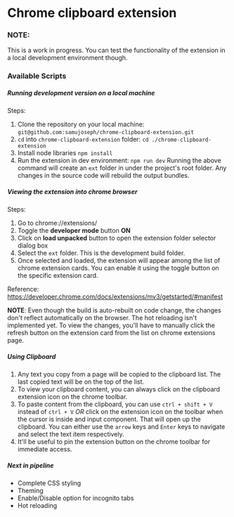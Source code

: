 # Chrome clipboard extension

### NOTE:
This is a work in progress. You can test the functionality of the extension in a local development environment though.

### Available Scripts

##### Running development version on a local machine
Steps:
1. Clone the repository on your local machine:
`git@github.com:samujoseph/chrome-clipboard-extension.git`
2. `cd` into `chrome-clipboard-extension` folder:
`cd ./chrome-clipboard-extension`
3. Install node libraries
`npm install`
4. Run the extension in dev environment:
`npm run dev`
Running the above command will create an `ext` folder in under the project's root folder.
Any changes in the source code will rebuild the output bundles.

##### Viewing the extension into chrome browser
Steps:
1. Go to chrome://extensions/
2. Toggle the **developer mode** button **ON**
3. Click on **load unpacked** button to open the extension folder selector dialog box
4. Select the `ext` folder. This is the development build folder.
5. Once selected and loaded, the extension will appear among the list of chrome extension cards. 
You can enable it using the toggle button on the specific extension card.


Reference: https://developer.chrome.com/docs/extensions/mv3/getstarted/#manifest

**NOTE**: Even though the build is auto-rebuilt on code change, the changes don't reflect automatically on the browser.
The hot reloading isn't implemented yet.
To view the changes, you'll have to manually click the refresh button on the extension card from the list on chrome extensions page.

##### Using Clipboard
1. Any text you copy from a page will be copied to the clipboard list.
 The last copied text will be on the top of the list.
2. To view your clipboard content, you can always click on the clipboard extension icon on the chrome toolbar.
3. To paste content from the clipboard, you can use `ctrl + shift + V` instead of `ctrl + V` *OR* click on the extension icon on the toolbar when the cursor is inside and input component.
That will open up the clipboard.
 You can either use the `arrow` keys and `Enter` keys to navigate and select the text item respectively.
4. It'll be useful to pin the extension button on the chrome toolbar for immediate access.


##### Next in pipeline
* Complete CSS styling
* Theming
* Enable/Disable option for incognito tabs
* Hot reloading

